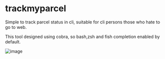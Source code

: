 # trackmyparcel
Simple to track parcel status in cli, suitable for cli persons those who hate to go to web.


This tool designed using cobra, so bash,zsh and fish completion enabled by default. 

![image](https://user-images.githubusercontent.com/14888257/150695134-e69266be-717f-4b4c-bc6f-835a9fe064e3.png)



